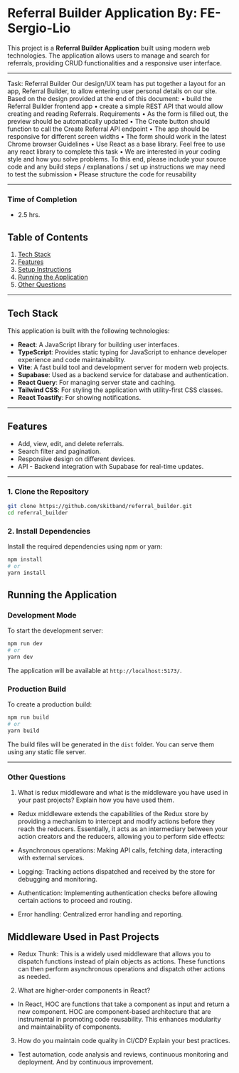 # Referral Builder Application By: FE-Sergio-Lio

This project is a **Referral Builder Application** built using modern web technologies. The application allows users to manage and search for referrals, providing CRUD functionalities and a responsive user interface.

---

Task: Referral Builder
Our design/UX team has put together a layout for an app, Referral Builder, to allow entering user personal details on our site.
Based on the design provided at the end of this document:
• build the Referral Builder frontend app
• create a simple REST API that would allow creating and reading Referrals.
Requirements
• As the form is filled out, the preview should be automatically updated
• The Create button should function to call the Create Referral API endpoint
• The app should be responsive for different screen widths
• The form should work in the latest Chrome browser
Guidelines
• Use React as a base library. Feel free to use any react library to complete this task
• We are interested in your coding style and how you solve problems. To this end, please include your source code and any
build steps / explanations / set up instructions we may need to test the submission
• Please structure the code for reusability

---

### Time of Completion
- 2.5 hrs.


## Table of Contents

1. [Tech Stack](#tech-stack)
2. [Features](#features)
3. [Setup Instructions](#setup-instructions)
4. [Running the Application](#running-the-application)
5. [Other Questions](#other-questions)
---

## Tech Stack

This application is built with the following technologies:

- **React**: A JavaScript library for building user interfaces.
- **TypeScript**: Provides static typing for JavaScript to enhance developer experience and code maintainability.
- **Vite**: A fast build tool and development server for modern web projects.
- **Supabase**: Used as a backend service for database and authentication.
- **React Query**: For managing server state and caching.
- **Tailwind CSS**: For styling the application with utility-first CSS classes.
- **React Toastify**: For showing notifications.

---

## Features

- Add, view, edit, and delete referrals.
- Search filter and pagination.
- Responsive design on different devices.
- API - Backend integration with Supabase for real-time updates.

---

### 1. Clone the Repository

```bash
git clone https://github.com/skitband/referral_builder.git
cd referral_builder
```

### 2. Install Dependencies

Install the required dependencies using npm or yarn:

```bash
npm install
# or
yarn install
```

## Running the Application

### Development Mode

To start the development server:

```bash
npm run dev
# or
yarn dev
```

The application will be available at `http://localhost:5173/`.

### Production Build

To create a production build:

```bash
npm run build
# or
yarn build
```

The build files will be generated in the `dist` folder. You can serve them using any static file server.

---

### Other Questions

1. What is redux middleware and what is the middleware you have used in your past projects? Explain how you have used them.

- Redux middleware extends the capabilities of the Redux store by providing a mechanism to intercept and modify actions before they reach the reducers. Essentially, it acts as an intermediary between your action creators and the reducers, allowing you to perform side effects:

- Asynchronous operations: Making API calls, fetching data, interacting with external services.
- Logging: Tracking actions dispatched and received by the store for debugging and monitoring.
- Authentication: Implementing authentication checks before allowing certain actions to proceed and routing.
- Error handling: Centralized error handling and reporting.

## Middleware Used in Past Projects

- Redux Thunk: This is a widely used middleware that allows you to dispatch functions instead of plain objects as actions. These functions can then perform asynchronous operations and dispatch other actions as needed.

2. What are higher-order components in React?

- In React, HOC are functions that take a component as input and return a new component. HOC are component-based architecture that are instrumental in promoting code reusability. This enhances modularity and maintainability of components.

3. How do you maintain code quality in CI/CD? Explain your best practices.

- Test automation, code analysis and reviews, continuous monitoring and deployment. And by continuous improvement.